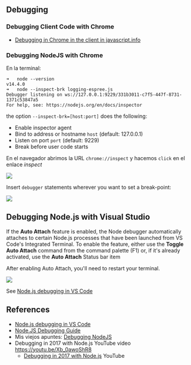 ---
---
## Debugging 

### Debugging Client Code with Chrome

* [Debugging in Chrome in the client in javascript.info](https://javascript.info/debugging-chrome)

### Debugging NodeJS with Chrome

En la terminal:

```
➜   node --version
v14.4.0
➜   node --inspect-brk logging-espree.js
Debugger listening on ws://127.0.0.1:9229/331b3011-c7f5-447f-8731-1371c53847a5
For help, see: https://nodejs.org/en/docs/inspector
```

the option `--inspect-brk=[host:port]` does the following:

* Enable inspector agent
* Bind to address or hostname `host` (default: 127.0.0.1)
* Listen on port `port` (default: 9229)
* Break before user code starts

En el navegador abrimos la URL `chrome://inspect` y hacemos `click` en el enlace *inspect*

![]({{site.baseurl}}/assets/images/chrome-debugging-nodejs-inspect.jpg)

Insert `debugger` statements wherever you want to set a break-point:

![]({{site.baseurl}}/assets/images/chrome-debugging-nodejs-debug-statements.png)

## Debugging Node.js with Visual Studio

If the <strong>Auto Attach</strong> feature is enabled, the Node debugger automatically attaches to certain Node.js processes that have been launched from VS Code's Integrated Terminal. To enable the feature, either use the <strong>Toggle Auto Attach</strong> command from the command palette (<span class="keybinding">F1</span>) or, if it's already activated, use the <strong>Auto Attach</strong> Status bar item

After enabling Auto Attach, you'll need to restart your terminal. 

![](https://code.visualstudio.com/assets/docs/nodejs/nodejs-debugging/auto-attach.gif)

See [Node.js debugging in VS Code](https://code.visualstudio.com/docs/nodejs/nodejs-debugging)

## References

* [Node.js debugging in VS Code](https://code.visualstudio.com/docs/nodejs/nodejs-debugging)
* [Node.JS Debugging Guide](https://nodejs.org/en/docs/guides/debugging-getting-started/)
* Mis viejos apuntes: [Debugging NodeJS](https://casianorodriguezleon.gitbooks.io/ull-esit-1617/content/apuntes/nodejs/)
* Debugging in 2017 with Node.js YouTube video https://youtu.be/Xb_0awoShR8
    * [Debugging in 2017 with Node.js](https://youtu.be/Xb_0awoShR8) YouTube

